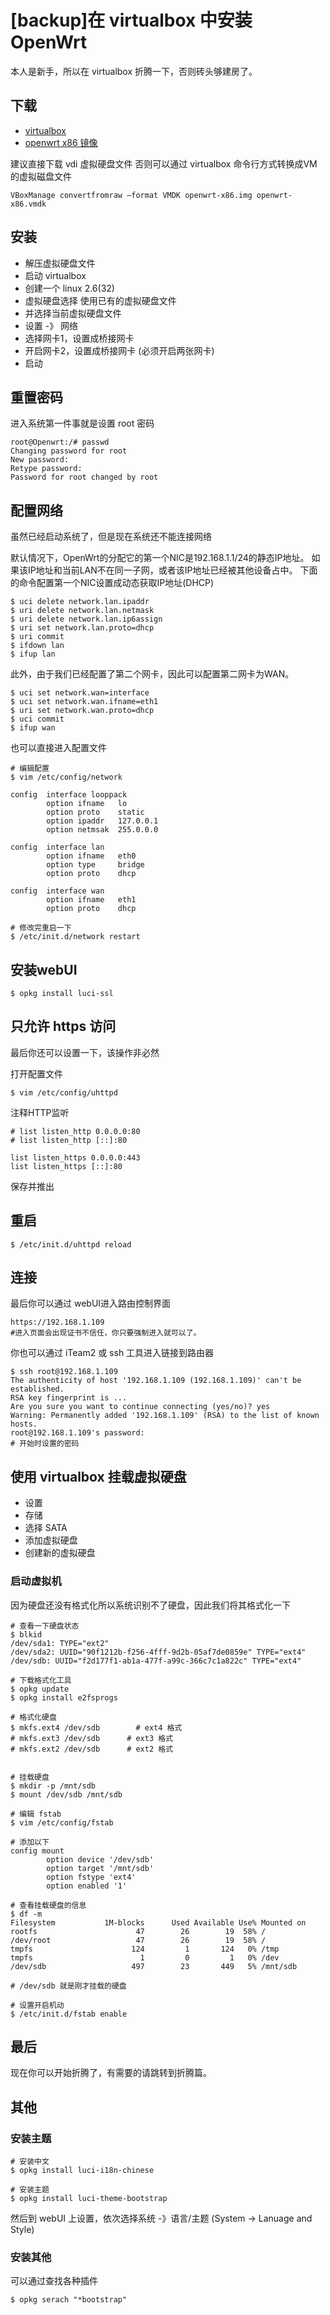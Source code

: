 <!-- title: [backup]在 virtualbox 中安装 OpenWrt-->
<!-- author: <David Jones qowera@qq.com>-->
<!-- date: 2015-04-11 12:57:14-->
<!-- category: openwrt,virtualbox-->
<!-- tag: openwrt,路由器,virtualbox-->

# [backup]在 virtualbox 中安装 OpenWrt

本人是新手，所以在 virtualbox 折腾一下，否则砖头够建房了。

## 下载
- [virtualbox](https://www.virtualbox.org/)
- [openwrt x86 镜像](https://downloads.openwrt.org/)

建议直接下载 vdi 虚拟硬盘文件
否则可以通过 virtualbox 命令行方式转换成VM的虚拟磁盘文件
```
VBoxManage convertfromraw –format VMDK openwrt-x86.img openwrt-x86.vmdk
```

## 安装

- 解压虚拟硬盘文件
- 启动 virtualbox
- 创建一个 linux 2.6(32)
- 虚拟硬盘选择 使用已有的虚拟硬盘文件
- 并选择当前虚拟硬盘文件
- 设置 -》 网络
- 选择网卡1，设置成桥接网卡
- 开启网卡2，设置成桥接网卡 (必须开启两张网卡)
- 启动

## 重置密码
进入系统第一件事就是设置 root 密码

```
root@Openwrt:/# passwd
Changing password for root
New password:
Retype password:
Password for root changed by root
```

## 配置网络
虽然已经启动系统了，但是现在系统还不能连接网络

默认情况下，OpenWrt的分配它的第一个NIC是192.168.1.1/24的静态IP地址。
如果该IP地址和当前LAN不在同一子网，或者该IP地址已经被其他设备占中。
下面的命令配置第一个NIC设置成动态获取IP地址(DHCP)

```
$ uci delete network.lan.ipaddr
$ uri delete network.lan.netmask
$ uri delete network.lan.ip6assign
$ uri set network.lan.proto=dhcp
$ uri commit
$ ifdown lan
$ ifup lan
```

此外，由于我们已经配置了第二个网卡，因此可以配置第二网卡为WAN。
```
$ uci set network.wan=interface
$ uci set network.wan.ifname=eth1
$ uri set network.wan.proto=dhcp
$ uci commit
$ ifup wan
```

也可以直接进入配置文件
```
# 编辑配置
$ vim /etc/config/network

config  interface looppack
        option ifname   lo
        option proto    static
        option ipaddr   127.0.0.1
        option netmsak  255.0.0.0

config  interface lan
        option ifname   eth0
        option type     bridge
        option proto    dhcp

config  interface wan
        option ifname   eth1
        option proto    dhcp

# 修改完重启一下
$ /etc/init.d/network restart
```

## 安装webUI
```
$ opkg install luci-ssl
```

## 只允许 https 访问
最后你还可以设置一下，该操作非必然

打开配置文件
```
$ vim /etc/config/uhttpd
```

注释HTTP监听
```
# list listen_http 0.0.0.0:80
# list listen_http [::]:80

list listen_https 0.0.0.0:443
list listen_https [::]:80
```
保存并推出

## 重启
```
$ /etc/init.d/uhttpd reload
```

## 连接

最后你可以通过 webUI进入路由控制界面
```
https://192.168.1.109
#进入页面会出现证书不信任，你只要强制进入就可以了。
```

你也可以通过 iTeam2 或 ssh 工具进入链接到路由器
```
$ ssh root@192.168.1.109
The authenticity of host '192.168.1.109 (192.168.1.109)' can't be established.
RSA key fingerprint is ...
Are you sure you want to continue connecting (yes/no)? yes
Warning: Permanently added '192.168.1.109' (RSA) to the list of known hosts.
root@192.168.1.109's password:
# 开始时设置的密码
```

## 使用 virtualbox 挂载虚拟硬盘

- 设置
- 存储
- 选择 SATA
- 添加虚拟硬盘
- 创建新的虚拟硬盘

### 启动虚拟机

因为硬盘还没有格式化所以系统识别不了硬盘，因此我们将其格式化一下

```
# 查看一下硬盘状态
$ blkid
/dev/sda1: TYPE="ext2"
/dev/sda2: UUID="90f1212b-f256-4fff-9d2b-05af7de0859e" TYPE="ext4"
/dev/sdb: UUID="f2d177f1-ab1a-477f-a99c-366c7c1a822c" TYPE="ext4"

# 下载格式化工具
$ opkg update
$ opkg install e2fsprogs

# 格式化硬盘
$ mkfs.ext4 /dev/sdb        # ext4 格式
# mkfs.ext3 /dev/sdb      # ext3 格式
# mkfs.ext2 /dev/sdb      # ext2 格式


# 挂载硬盘
$ mkdir -p /mnt/sdb
$ mount /dev/sdb /mnt/sdb

# 编辑 fstab
$ vim /etc/config/fstab 

# 添加以下
config mount
        option device '/dev/sdb'
        option target '/mnt/sdb'
        option fstype 'ext4'
        option enabled '1'

# 查看挂载硬盘的信息
$ df -m
Filesystem           1M-blocks      Used Available Use% Mounted on
rootfs                      47        26        19  58% /
/dev/root                   47        26        19  58% /
tmpfs                      124         1       124   0% /tmp
tmpfs                        1         0         1   0% /dev
/dev/sdb                   497        23       449   5% /mnt/sdb

# /dev/sdb 就是刚才挂载的硬盘

# 设置开启机动
$ /etc/init.d/fstab enable
```

## 最后
现在你可以开始折腾了，有需要的请跳转到折腾篇。

## 其他

### 安装主题
```
# 安装中文
$ opkg install luci-i18n-chinese

# 安装主题
$ opkg install luci-theme-bootstrap
```

然后到 webUI 上设置，依次选择系统 -》语言/主题 (System -> Lanuage and Style)

### 安装其他
可以通过查找各种插件
```
$ opkg serach "*bootstrap"
```